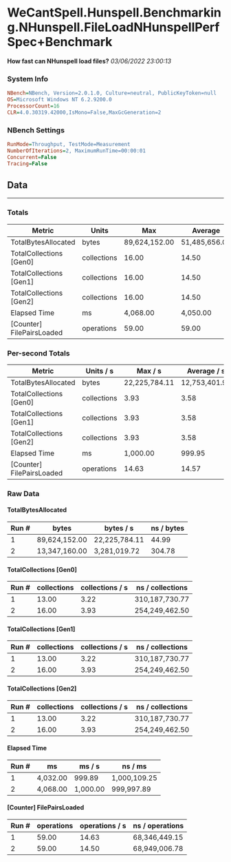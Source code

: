 ﻿# WeCantSpell.Hunspell.Benchmarking.NHunspell.FileLoadNHunspellPerfSpec+Benchmark
__How fast can NHunspell load files?__
_03/06/2022 23:00:13_
### System Info
```ini
NBench=NBench, Version=2.0.1.0, Culture=neutral, PublicKeyToken=null
OS=Microsoft Windows NT 6.2.9200.0
ProcessorCount=16
CLR=4.0.30319.42000,IsMono=False,MaxGcGeneration=2
```

### NBench Settings
```ini
RunMode=Throughput, TestMode=Measurement
NumberOfIterations=2, MaximumRunTime=00:00:01
Concurrent=False
Tracing=False
```

## Data
-------------------

### Totals
|          Metric |           Units |             Max |         Average |             Min |          StdDev |
|---------------- |---------------- |---------------- |---------------- |---------------- |---------------- |
|TotalBytesAllocated |           bytes |   89,624,152.00 |   51,485,656.00 |   13,347,160.00 |   53,935,978.29 |
|TotalCollections [Gen0] |     collections |           16.00 |           14.50 |           13.00 |            2.12 |
|TotalCollections [Gen1] |     collections |           16.00 |           14.50 |           13.00 |            2.12 |
|TotalCollections [Gen2] |     collections |           16.00 |           14.50 |           13.00 |            2.12 |
|    Elapsed Time |              ms |        4,068.00 |        4,050.00 |        4,032.00 |           25.46 |
|[Counter] FilePairsLoaded |      operations |           59.00 |           59.00 |           59.00 |            0.00 |

### Per-second Totals
|          Metric |       Units / s |         Max / s |     Average / s |         Min / s |      StdDev / s |
|---------------- |---------------- |---------------- |---------------- |---------------- |---------------- |
|TotalBytesAllocated |           bytes |   22,225,784.11 |   12,753,401.92 |    3,281,019.72 |   13,395,971.37 |
|TotalCollections [Gen0] |     collections |            3.93 |            3.58 |            3.22 |            0.50 |
|TotalCollections [Gen1] |     collections |            3.93 |            3.58 |            3.22 |            0.50 |
|TotalCollections [Gen2] |     collections |            3.93 |            3.58 |            3.22 |            0.50 |
|    Elapsed Time |              ms |        1,000.00 |          999.95 |          999.89 |            0.08 |
|[Counter] FilePairsLoaded |      operations |           14.63 |           14.57 |           14.50 |            0.09 |

### Raw Data
#### TotalBytesAllocated
|           Run # |           bytes |       bytes / s |      ns / bytes |
|---------------- |---------------- |---------------- |---------------- |
|               1 |   89,624,152.00 |   22,225,784.11 |           44.99 |
|               2 |   13,347,160.00 |    3,281,019.72 |          304.78 |

#### TotalCollections [Gen0]
|           Run # |     collections | collections / s |ns / collections |
|---------------- |---------------- |---------------- |---------------- |
|               1 |           13.00 |            3.22 |  310,187,730.77 |
|               2 |           16.00 |            3.93 |  254,249,462.50 |

#### TotalCollections [Gen1]
|           Run # |     collections | collections / s |ns / collections |
|---------------- |---------------- |---------------- |---------------- |
|               1 |           13.00 |            3.22 |  310,187,730.77 |
|               2 |           16.00 |            3.93 |  254,249,462.50 |

#### TotalCollections [Gen2]
|           Run # |     collections | collections / s |ns / collections |
|---------------- |---------------- |---------------- |---------------- |
|               1 |           13.00 |            3.22 |  310,187,730.77 |
|               2 |           16.00 |            3.93 |  254,249,462.50 |

#### Elapsed Time
|           Run # |              ms |          ms / s |         ns / ms |
|---------------- |---------------- |---------------- |---------------- |
|               1 |        4,032.00 |          999.89 |    1,000,109.25 |
|               2 |        4,068.00 |        1,000.00 |      999,997.89 |

#### [Counter] FilePairsLoaded
|           Run # |      operations |  operations / s | ns / operations |
|---------------- |---------------- |---------------- |---------------- |
|               1 |           59.00 |           14.63 |   68,346,449.15 |
|               2 |           59.00 |           14.50 |   68,949,006.78 |


